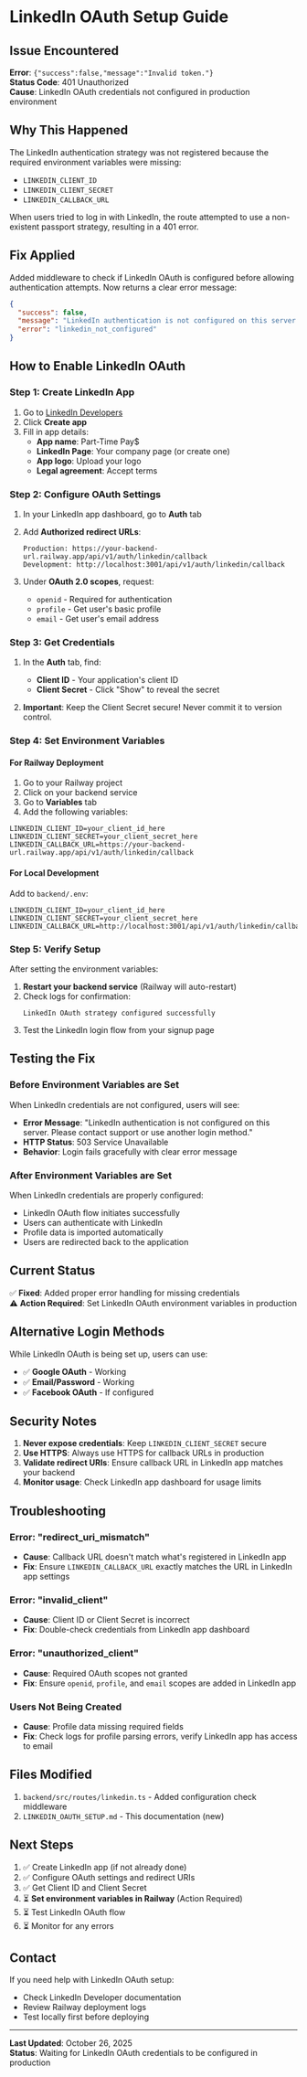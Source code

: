 # LinkedIn OAuth Setup Guide

## Issue Encountered

**Error**: `{"success":false,"message":"Invalid token."}`  
**Status Code**: 401 Unauthorized  
**Cause**: LinkedIn OAuth credentials not configured in production environment

## Why This Happened

The LinkedIn authentication strategy was not registered because the required environment variables were missing:
- `LINKEDIN_CLIENT_ID`
- `LINKEDIN_CLIENT_SECRET`
- `LINKEDIN_CALLBACK_URL`

When users tried to log in with LinkedIn, the route attempted to use a non-existent passport strategy, resulting in a 401 error.

## Fix Applied

Added middleware to check if LinkedIn OAuth is configured before allowing authentication attempts. Now returns a clear error message:

```json
{
  "success": false,
  "message": "LinkedIn authentication is not configured on this server. Please contact support or use another login method.",
  "error": "linkedin_not_configured"
}
```

## How to Enable LinkedIn OAuth

### Step 1: Create LinkedIn App

1. Go to [LinkedIn Developers](https://www.linkedin.com/developers/)
2. Click **Create app**
3. Fill in app details:
   - **App name**: Part-Time Pay$
   - **LinkedIn Page**: Your company page (or create one)
   - **App logo**: Upload your logo
   - **Legal agreement**: Accept terms

### Step 2: Configure OAuth Settings

1. In your LinkedIn app dashboard, go to **Auth** tab
2. Add **Authorized redirect URLs**:
   ```
   Production: https://your-backend-url.railway.app/api/v1/auth/linkedin/callback
   Development: http://localhost:3001/api/v1/auth/linkedin/callback
   ```

3. Under **OAuth 2.0 scopes**, request:
   - `openid` - Required for authentication
   - `profile` - Get user's basic profile
   - `email` - Get user's email address

### Step 3: Get Credentials

1. In the **Auth** tab, find:
   - **Client ID** - Your application's client ID
   - **Client Secret** - Click "Show" to reveal the secret

2. **Important**: Keep the Client Secret secure! Never commit it to version control.

### Step 4: Set Environment Variables

#### For Railway Deployment

1. Go to your Railway project
2. Click on your backend service
3. Go to **Variables** tab
4. Add the following variables:

```env
LINKEDIN_CLIENT_ID=your_client_id_here
LINKEDIN_CLIENT_SECRET=your_client_secret_here
LINKEDIN_CALLBACK_URL=https://your-backend-url.railway.app/api/v1/auth/linkedin/callback
```

#### For Local Development

Add to `backend/.env`:

```env
LINKEDIN_CLIENT_ID=your_client_id_here
LINKEDIN_CLIENT_SECRET=your_client_secret_here
LINKEDIN_CALLBACK_URL=http://localhost:3001/api/v1/auth/linkedin/callback
```

### Step 5: Verify Setup

After setting the environment variables:

1. **Restart your backend service** (Railway will auto-restart)
2. Check logs for confirmation:
   ```
   LinkedIn OAuth strategy configured successfully
   ```
3. Test the LinkedIn login flow from your signup page

## Testing the Fix

### Before Environment Variables are Set

When LinkedIn credentials are not configured, users will see:
- **Error Message**: "LinkedIn authentication is not configured on this server. Please contact support or use another login method."
- **HTTP Status**: 503 Service Unavailable
- **Behavior**: Login fails gracefully with clear error message

### After Environment Variables are Set

When LinkedIn credentials are properly configured:
- LinkedIn OAuth flow initiates successfully
- Users can authenticate with LinkedIn
- Profile data is imported automatically
- Users are redirected back to the application

## Current Status

✅ **Fixed**: Added proper error handling for missing credentials  
⚠️ **Action Required**: Set LinkedIn OAuth environment variables in production

## Alternative Login Methods

While LinkedIn OAuth is being set up, users can use:
- ✅ **Google OAuth** - Working
- ✅ **Email/Password** - Working
- ✅ **Facebook OAuth** - If configured

## Security Notes

1. **Never expose credentials**: Keep `LINKEDIN_CLIENT_SECRET` secure
2. **Use HTTPS**: Always use HTTPS for callback URLs in production
3. **Validate redirect URIs**: Ensure callback URL in LinkedIn app matches your backend
4. **Monitor usage**: Check LinkedIn app dashboard for usage limits

## Troubleshooting

### Error: "redirect_uri_mismatch"
- **Cause**: Callback URL doesn't match what's registered in LinkedIn app
- **Fix**: Ensure `LINKEDIN_CALLBACK_URL` exactly matches the URL in LinkedIn app settings

### Error: "invalid_client"
- **Cause**: Client ID or Client Secret is incorrect
- **Fix**: Double-check credentials from LinkedIn app dashboard

### Error: "unauthorized_client"
- **Cause**: Required OAuth scopes not granted
- **Fix**: Ensure `openid`, `profile`, and `email` scopes are added in LinkedIn app

### Users Not Being Created
- **Cause**: Profile data missing required fields
- **Fix**: Check logs for profile parsing errors, verify LinkedIn app has access to email

## Files Modified

1. `backend/src/routes/linkedin.ts` - Added configuration check middleware
2. `LINKEDIN_OAUTH_SETUP.md` - This documentation (new)

## Next Steps

1. ✅ Create LinkedIn app (if not already done)
2. ✅ Configure OAuth settings and redirect URIs
3. ✅ Get Client ID and Client Secret
4. ⏳ **Set environment variables in Railway** (Action Required)
5. ⏳ Test LinkedIn OAuth flow
6. ⏳ Monitor for any errors

## Contact

If you need help with LinkedIn OAuth setup:
- Check LinkedIn Developer documentation
- Review Railway deployment logs
- Test locally first before deploying

---

**Last Updated**: October 26, 2025  
**Status**: Waiting for LinkedIn OAuth credentials to be configured in production

